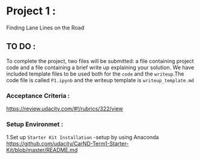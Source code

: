 # Project 1 :
Finding Lane Lines on the Road

## TO DO :
 To complete the project, two files will be submitted: 
 a file containing project code and a file containing a brief write up explaining your solution. We have included template files to be used both for the `code` and the `writeup`.The code file is called `P1.ipynb` and the writeup template is `writeup_template.md`
 
 ### Acceptance Criteria :
 <https://review.udacity.com/#!/rubrics/322/view>
 
 ### Setup Environmet :
 1.Set up `Starter Kit Installation`
   -setup by using Anaconda
   <https://github.com/udacity/CarND-Term1-Starter-Kit/blob/master/README.md>
